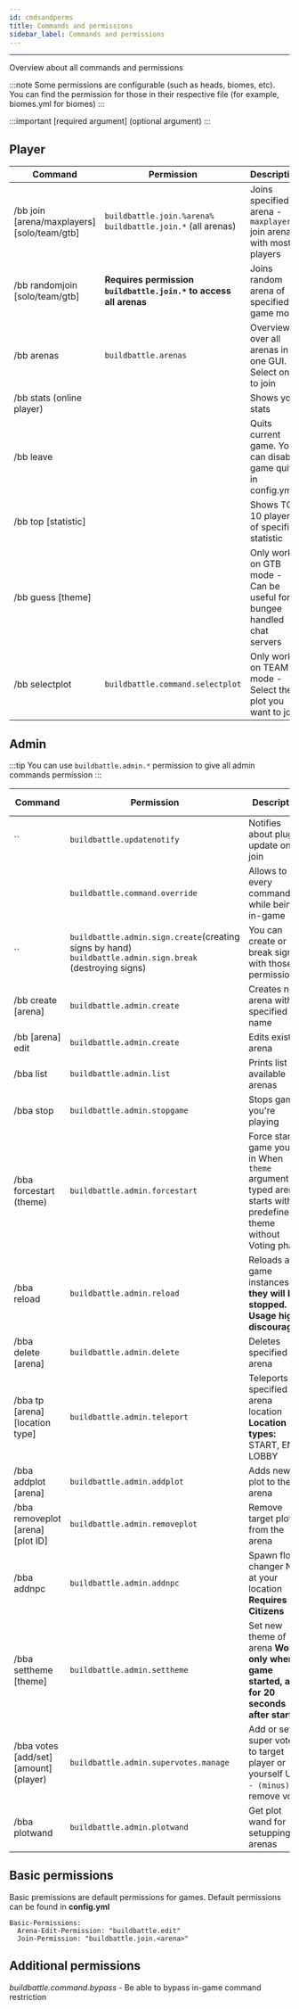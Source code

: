 ```yaml
---
id: cmdsandperms
title: Commands and permissions
sidebar_label: Commands and permissions
---
```

---
Overview about all commands and permissions

:::note
Some permissions are configurable (such as heads, biomes, etc). You can find the permission for those in their respective file (for example, biomes.yml for biomes)
:::

:::important
\[required argument\] \(optional argument\)
:::

## Player

| Command                                     | Permission                                                        | Description                                                            |
|---------------------------------------------|-------------------------------------------------------------------|------------------------------------------------------------------------|
| /bb join [arena/maxplayers] [solo/team/gtb] | `buildbattle.join.%arena% buildbattle.join.*` \(all arenas\)      | Joins specified arena - `maxplayers` join arena with most players      |
| /bb randomjoin [solo/team/gtb]              | **Requires permission `buildbattle.join.*` to access all arenas** | Joins random arena of specified game mode                              |
| /bb arenas                                  | `buildbattle.arenas`                                              | Overview over all arenas in one GUI. Select one to join                |
| /bb stats (online player)                   |                                                                   | Shows your stats                                                       |
| /bb leave                                   |                                                                   | Quits current game. You can disable game quit in config.yml            |
| /bb top [statistic]                         |                                                                   | Shows TOP 10 players of specified statistic                            |
| /bb guess [theme]                           |                                                                   | Only works on GTB mode - Can be useful for bungee handled chat servers |
| /bb selectplot                              | `buildbattle.command.selectplot`                                 | Only works on TEAM mode - Select the plot you want to join             |


## Admin

:::tip
 You can use `buildbattle.admin.*` permission to give all admin commands permission
:::

| Command                                      | Permission                                                                                                    | Description                                                                                                        | Valid excecutors |
|----------------------------------------------|---------------------------------------------------------------------------------------------------------------|--------------------------------------------------------------------------------------------------------------------|------------------|
| \`\`                                         | `buildbattle.updatenotify`                                                                                    | Notifies about plugin update on join                                                                               |                  |
|                                              | `buildbattle.command.override`                                                                                | Allows to use every command while being in-game                                                                    |                  |
| \`\`                                         | `buildbattle.admin.sign.create`\(creating signs by hand\) `buildbattle.admin.sign.break` \(destroying signs\) | You can create or break signs with those permissions                                                               |                  |
| /bb create \[arena\]                         | `buildbattle.admin.create`                                                                                    | Creates new arena with specified name                                                                              | Player           |
| /bb \[arena\] edit                           | `buildbattle.admin.create`                                                                                    | Edits existing arena                                                                                               | Player           |
| /bba list                                    | `buildbattle.admin.list`                                                                                      | Prints list of available arenas                                                                                    | Player/Console   |
| /bba stop                                    | `buildbattle.admin.stopgame`                                                                                  | Stops game you're playing                                                                                          | Player           |
| /bba forcestart \(theme\)                    | `buildbattle.admin.forcestart`                                                                                | Force starts game you're in When `theme` argument is typed arena starts with predefined theme without Voting phase | Player           |
| /bba reload                                  | `buildbattle.admin.reload`                                                                                    | Reloads all game instances **they will be stopped.  Usage highly discouraged!**                                    | Player/Console   |
| /bba delete \[arena\]                        | `buildbattle.admin.delete`                                                                                    | Deletes specified arena                                                                                            | Player           |
| /bba tp \[arena\] \[location type\]          | `buildbattle.admin.teleport`                                                                                  | Teleports to specified arena location **Location types:** START, END, LOBBY                                        | Player           |
| /bba addplot \[arena\]                       | `buildbattle.admin.addplot`                                                                                   | Adds new plot to the arena                                                                                         | Player           |
| /bba removeplot \[arena\] \[plot ID\]        | `buildbattle.admin.removeplot`                                                                                | Remove target plot from the arena                                                                                  | Player           |
| /bba addnpc                                  | `buildbattle.admin.addnpc`                                                                                    | Spawn floor changer NPC at your location **Requires Citizens**                                                     | Player           |
| /bba settheme \[theme\]                      | `buildbattle.admin.settheme`                                                                                  | Set new theme of arena **Works only when game started, and for 20 seconds after start**                            | Player           |
| /bba votes \[add/set\] \[amount\] \(player\) | `buildbattle.admin.supervotes.manage`                                                                         | Add or set super votes to target player or yourself Use `- (minus)` to remove votes                                | Player/Console   |
| /bba plotwand                                | `buildbattle.admin.plotwand`                                                                                  | Get plot wand for setupping arenas                                                                                 | Player           |

## Basic permissions

Basic premissions are default permissions for games. Default permissions can be found in **config.yml**

```text
Basic-Permissions:
  Arena-Edit-Permission: "buildbattle.edit"
  Join-Permission: "buildbattle.join.<arena>"
```

## Additional permissions
*buildbattle.command.bypass* - Be able to bypass in-game command restriction

